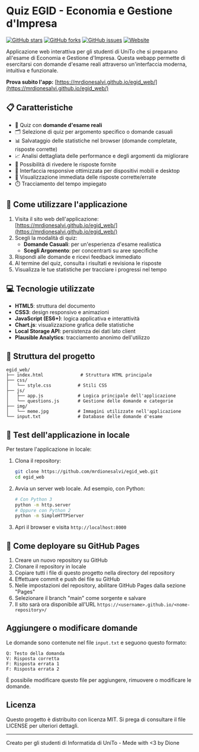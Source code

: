 # Quiz EGID - Economia e Gestione d'Impresa

[![GitHub stars](https://img.shields.io/github/stars/mrdionesalvi/egid_web)](https://github.com/mrdionesalvi/egid_web/stargazers)
[![GitHub forks](https://img.shields.io/github/forks/mrdionesalvi/egid_web)](https://github.com/mrdionesalvi/egid_web/network)
[![GitHub issues](https://img.shields.io/github/issues/mrdionesalvi/egid_web)](https://github.com/mrdionesalvi/egid_web/issues)
[![Website](https://img.shields.io/website?url=https%3A%2F%2Fmrdionesalvi.github.io%2Fegid_web%2F)](https://mrdionesalvi.github.io/egid_web/)

Applicazione web interattiva per gli studenti di UniTo che si preparano all'esame di Economia e Gestione d'Impresa. Questa webapp permette di esercitarsi con domande d'esame reali attraverso un'interfaccia moderna, intuitiva e funzionale.

**Prova subito l'app:** [https://mrdionesalvi.github.io/egid_web/](https://mrdionesalvi.github.io/egid_web/)

## 📋 Caratteristiche

- 📝 Quiz con **domande d'esame reali**
- 🗂️ Selezione di quiz per argomento specifico o domande casuali
- 📊 Salvataggio delle statistiche nel browser (domande completate, risposte corrette)
- 📈 Analisi dettagliata delle performance e degli argomenti da migliorare
- 🔄 Possibilità di rivedere le risposte fornite
- 📱 Interfaccia responsive ottimizzata per dispositivi mobili e desktop
- 🎯 Visualizzazione immediata delle risposte corrette/errate
- ⏱️ Tracciamento del tempo impiegato

## 🚀 Come utilizzare l'applicazione

1. Visita il sito web dell'applicazione: [https://mrdionesalvi.github.io/egid_web/](https://mrdionesalvi.github.io/egid_web/)
2. Scegli la modalità di quiz:
   - **Domande Casuali**: per un'esperienza d'esame realistica
   - **Scegli Argomento**: per concentrarti su aree specifiche
3. Rispondi alle domande e ricevi feedback immediato
4. Al termine del quiz, consulta i risultati e revisiona le risposte
5. Visualizza le tue statistiche per tracciare i progressi nel tempo

## 💻 Tecnologie utilizzate

- **HTML5**: struttura del documento
- **CSS3**: design responsivo e animazioni
- **JavaScript (ES6+)**: logica applicativa e interattività
- **Chart.js**: visualizzazione grafica delle statistiche
- **Local Storage API**: persistenza dei dati lato client
- **Plausible Analytics**: tracciamento anonimo dell'utilizzo

## 📂 Struttura del progetto

```
egid_web/
├── index.html              # Struttura HTML principale
├── css/
│   └── style.css          # Stili CSS
├── js/
│   ├── app.js             # Logica principale dell'applicazione
│   └── questions.js       # Gestione delle domande e categorie
├── img/
│   └── meme.jpg           # Immagini utilizzate nell'applicazione
└── input.txt              # Database delle domande d'esame
```

## 🧪 Test dell'applicazione in locale

Per testare l'applicazione in locale:

1. Clona il repository:
   ```bash
   git clone https://github.com/mrdionesalvi/egid_web.git
   cd egid_web
   ```

2. Avvia un server web locale. Ad esempio, con Python:
   ```bash
   # Con Python 3
   python -m http.server
   # Oppure con Python 2
   python -m SimpleHTTPServer
   ```

3. Apri il browser e visita `http://localhost:8000`

## 🚀 Come deployare su GitHub Pages

1. Creare un nuovo repository su GitHub
2. Clonare il repository in locale
3. Copiare tutti i file di questo progetto nella directory del repository
4. Effettuare commit e push dei file su GitHub
5. Nelle impostazioni del repository, abilitare GitHub Pages dalla sezione "Pages"
6. Selezionare il branch "main" come sorgente e salvare
7. Il sito sarà ora disponibile all'URL `https://<username>.github.io/<nome-repository>/`

## Aggiungere o modificare domande

Le domande sono contenute nel file `input.txt` e seguono questo formato:

```
Q: Testo della domanda
V: Risposta corretta
F: Risposta errata 1
F: Risposta errata 2
```

È possibile modificare questo file per aggiungere, rimuovere o modificare le domande.

## Licenza

Questo progetto è distribuito con licenza MIT. Si prega di consultare il file LICENSE per ulteriori dettagli.

---

Creato per gli studenti di Informatida di UniTo - Mede with <3 by Dione
